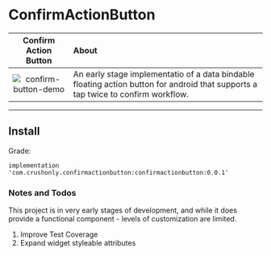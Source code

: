 # ConfirmActionButton

| Confirm Action Button | About |
|:-------------------:|:------|
| ![confirm-button-demo](https://user-images.githubusercontent.com/5419021/34921044-b2449924-f94a-11e7-82b2-64e314e78589.gif) | An early stage implementatio of a data bindable floating action button for android that supports a tap twice to confirm workflow.

---


## Install

Grade:

```implementation 'com.crushonly.confirmactionbutton:confirmactionbutton:0.0.1'```

### Notes and Todos
This project is in very early stages of development, and while it does provide a functional component - levels of customization are limited. 

1. Improve Test Coverage
2. Expand widget styleable attributes
